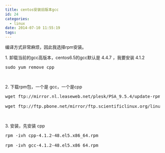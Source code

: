 ```yaml
---
title: centos安装旧版本gcc
id: 24
categories:
  - linux
date: 2014-07-10 11:55:19
tags:
---
```


编译方式非常麻烦，因此我选择rpm安装。

1\. 卸载当前的gcc高版本，centos6.5的gcc默认是 4.4.7 ，我要安装 4.1.2
<pre class="lang:sh decode:true ">sudo yum remove cpp</pre>
&nbsp;

2\. 下载rpm包，一个是 gcc，一个是cpp
<pre class="lang:sh decode:true ">wget ftp://mirror.nl.leaseweb.net/plesk/PSA_9.5.4/update-rpm-CentOS-5-x86_64/cpp-4.1.2-48.el5.x86_64.rpm

wget ftp://ftp.pbone.net/mirror/ftp.scientificlinux.org/linux/scientific/55/x86_64/SL/gcc-4.1.2-48.el5.x86_64.rpm</pre>
&nbsp;

3\. 安装，先安装 cpp
<pre class="lang:sh decode:true ">rpm -ivh cpp-4.1.2-48.el5.x86_64.rpm

rpm -ivh gcc-4.1.2-48.el5.x86_64.rpm</pre>
&nbsp;